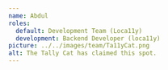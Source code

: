 ```yaml
---
name: Abdul
roles:
  default: Development Team (Loca11y)
  development: Backend Developer (loca11y)
picture: ../../images/team/Ta11yCat.png
alt: The Tally Cat has claimed this spot.
---
```

